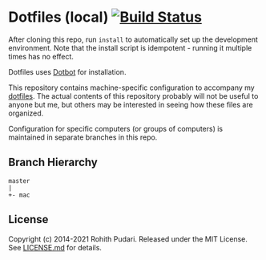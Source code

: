 # Dotfiles (local) [![Build Status](https://github.com/rohithpudari/dotfiles-local/actions/workflows/build.yml/badge.svg)](https://github.com/rohithpudari/dotfiles-local/actions/workflows/build.yml)
After cloning this repo, run `install` to automatically set up the development
environment. Note that the install script is idempotent - running it multiple
times has no effect.

Dotfiles uses [Dotbot][dotbot] for installation.

This repository contains machine-specific configuration to accompany my
[dotfiles][dotfiles]. The actual contents of this repository probably will not
be useful to anyone but me, but others may be interested in seeing how these
files are organized.

Configuration for specific computers (or groups of computers) is maintained in
separate branches in this repo.

Branch Hierarchy
----------------

```
master
|
+- mac
```

License
-------

Copyright (c) 2014-2021 Rohith Pudari. Released under the MIT License. See
[LICENSE.md][license] for details.

[dotbot]: https://github.com/anishathalye/dotbot
[dotfiles]: https://github.com/rohithpudari/dotfiles
[license]: LICENSE
